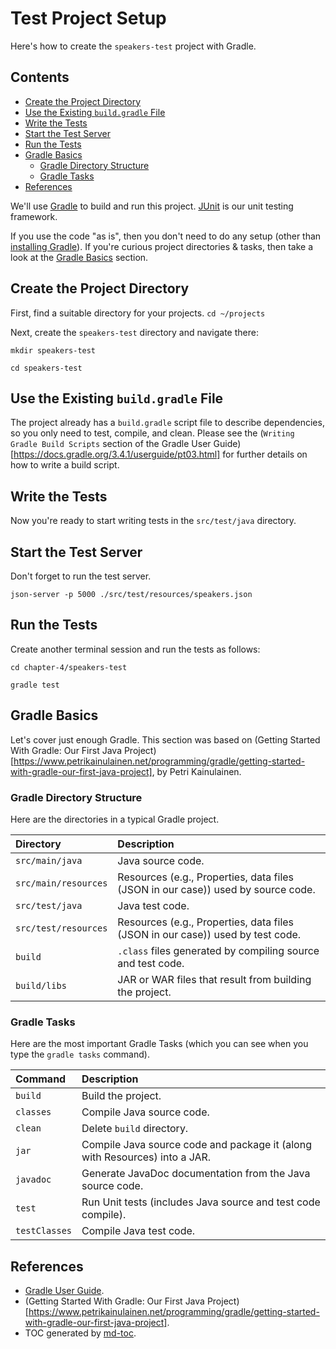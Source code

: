 Test Project Setup
==================
Here's how to create the `speakers-test` project with Gradle.

## Contents
- [Create the Project Directory](#create-the-project-directory)
- [Use the Existing `build.gradle` File](#use-the-existing-buildgradle-file)
- [Write the Tests](#write-the-tests)
- [Start the Test Server](#start-the-test-server)
- [Run the Tests](#run-the-tests)
- [Gradle Basics](#gradle-basics)
    - [Gradle Directory Structure](#gradle-directory-structure)
    - [Gradle Tasks](#gradle-tasks)
- [References](#references)

We'll use [Gradle](http://www.gradle.org) to build and run this project. [JUnit](http://junit.org) is our unit testing framework.

If you use the code "as is", then you don't need to do any setup (other than [installing Gradle](https://github.com/tmarrs/json-at-work-examples/tree/master/appendix-a#install-gradle)).
If you're curious project directories & tasks, then take a look at the [Gradle Basics](#gradle-basics) section.


## Create the Project Directory
First, find a suitable directory for your projects.
`cd ~/projects`

Next, create the `speakers-test` directory and navigate there:
```
mkdir speakers-test

cd speakers-test
```

## Use the Existing `build.gradle` File
The project already has a ```build.gradle``` script file to describe dependencies, so you only need to test, compile, and clean. Please see the (`Writing Gradle Build Scripts` section of the Gradle User Guide)[https://docs.gradle.org/3.4.1/userguide/pt03.html] for further details on how to write a build script.


## Write the Tests
Now you're ready to start writing tests in the `src/test/java` directory.


## Start the Test Server
Don't forget to run the test server.
```
json-server -p 5000 ./src/test/resources/speakers.json
```


## Run the Tests
Create another terminal session and run the tests as follows:
```
cd chapter-4/speakers-test

gradle test
```


## Gradle Basics 
Let's cover just enough Gradle. This section was based on (Getting Started With Gradle: Our First Java Project)[https://www.petrikainulainen.net/programming/gradle/getting-started-with-gradle-our-first-java-project], by Petri Kainulainen.

### Gradle Directory Structure 
Here are the directories in a typical Gradle project.

| Directory            | Description                                                                      |
|:---------------------|:---------------------------------------------------------------------------------|
| `src/main/java`      | Java source code.                                                                |
| `src/main/resources` | Resources (e.g., Properties, data files (JSON in our case)) used by source code. |
| `src/test/java`      | Java test code.                                                                  |
| `src/test/resources` | Resources (e.g., Properties, data files (JSON in our case)) used by test code.   |
| `build`              | `.class` files generated by compiling source and test code.                      |
| `build/libs`         | JAR or WAR files that result from building the project.                          |

### Gradle Tasks 
Here are the most important Gradle Tasks (which you can see when you type the `gradle tasks` command).

| Command       | Description                                                                |
|:--------------|:---------------------------------------------------------------------------|
| `build`       | Build the project.                                                         |
| `classes`     | Compile Java source code.                                                  |
| `clean`       | Delete `build` directory.                                                  |
| `jar`         | Compile Java source code and package it (along with Resources) into a JAR. |
| `javadoc`     | Generate JavaDoc documentation from the Java source code.                  |
| `test`        | Run Unit tests (includes Java source and test code compile).               |
| `testClasses` | Compile Java test code.                                                    |


## References
* [Gradle User Guide](https://docs.gradle.org/3.4.1/userguide/userguide.html).
* (Getting Started With Gradle: Our First Java Project)[https://www.petrikainulainen.net/programming/gradle/getting-started-with-gradle-our-first-java-project].
* TOC generated by [md-toc](https://www.npmjs.com/package/md-toc).
